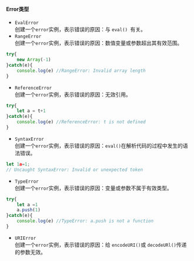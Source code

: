 #### Error类型
+ `EvalError`<br>
创建一个`error`实例，表示错误的原因：与 `eval() `有关。
+ `RangeError`<br>
创建一个`error`实例，表示错误的原因：数值变量或参数超出其有效范围。
````js
try{
    new Array(-1)
}catch(e){
    console.log(e) //RangeError: Invalid array length
}
````
+ `ReferenceError`<br>
创建一个`error`实例，表示错误的原因：无效引用。
````js
try{
    let a = t+1
}catch(e){
    console.log(e) //ReferenceError: t is not defined
}
````
+ `SyntaxError`<br>
创建一个`error`实例，表示错误的原因：`eval()`在解析代码的过程中发生的语法错误。
````js
let 1a=1;
// Uncaught SyntaxError: Invalid or unexpected token
````
+ `TypeError`<br>
创建一个`error`实例，表示错误的原因：变量或参数不属于有效类型。
````js
try{
    let a =1
    a.push(1)
}catch(e){
    console.log(e) //TypeError: a.push is not a function
}
````
+ `URIError`<br>
创建一个`error`实例，表示错误的原因：给 `encodeURI()`或  `decodeURl()`传递的参数无效。